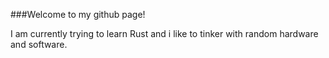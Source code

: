 ###Welcome to my github page!


I am currently trying to learn Rust
and i like to tinker with random hardware and software.


